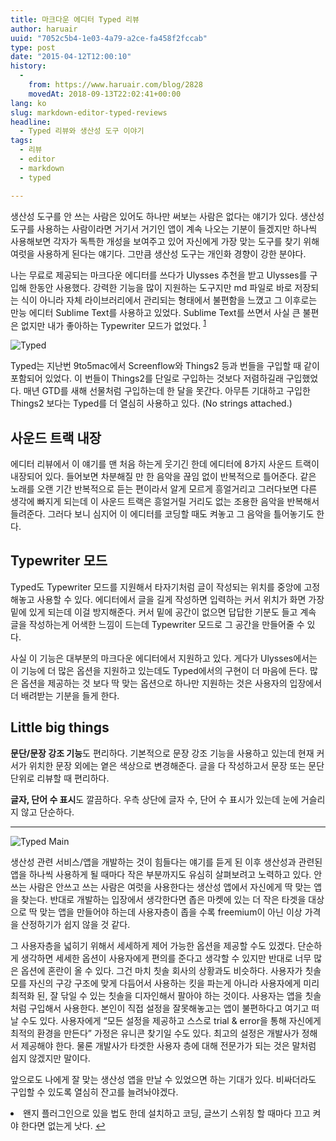 ```yaml
---
title: 마크다운 에디터 Typed 리뷰
author: haruair
uuid: "7052c5b4-1e03-4a79-a2ce-fa458f2fccab"
type: post
date: "2015-04-12T12:00:10"
history:
  - 
    from: https://www.haruair.com/blog/2828
    movedAt: 2018-09-13T22:02:41+00:00
lang: ko
slug: markdown-editor-typed-reviews
headline:
  - Typed 리뷰와 생산성 도구 이야기
tags:
  - 리뷰
  - editor
  - markdown
  - typed

---
```

생산성 도구를 안 쓰는 사람은 있어도 하나만 써보는 사람은 없다는 얘기가 있다. 생산성 도구를 사용하는 사람이라면 거기서 거기인 앱이 계속 나오는 기분이 들겠지만 하나씩 사용해보면 각자가 독특한 개성을 보여주고 있어 자신에게 가장 맞는 도구를 찾기 위해 여럿을 사용하게 된다는 얘기다. 그만큼 생산성 도구는 개인화 경향이 강한 분야다.

나는 무료로 제공되는 마크다운 에디터를 쓰다가 Ulysses 추천을 받고 Ulysses를 구입해 한동안 사용했다. 강력한 기능을 많이 지원하는 도구지만 md 파일로 바로 저장되는 식이 아니라 자체 라이브러리에서 관리되는 형태에서 불편함을 느꼈고 그 이후로는 만능 에디터 Sublime Text를 사용하고 있었다. Sublime Text를 쓰면서 사실 큰 불편은 없지만 내가 좋아하는 Typewriter 모드가 없었다. <sup id="fnref-2828-1"><a href="#fn-2828-1" rel="footnote">1</a></sup>

<img src="/resources/live.staticflickr.com/8721/17115435732_00e945331d_o.webp?w=660&#038;ssl=1" alt="Typed" class="aligncenter" />

Typed는 지난번 9to5mac에서 Screenflow와 Things2 등과 번들을 구입할 때 같이 포함되어 있었다. 이 번들이 Things2를 단일로 구입하는 것보다 저렴하길래 구입했었다. 매년 GTD를 새해 선물처럼 구입하는데 한 달을 못간다. 아무튼 기대하고 구입한 Things2 보다는 Typed를 더 열심히 사용하고 있다. (No strings attached.)

## 사운드 트랙 내장

에디터 리뷰에서 이 얘기를 맨 처음 하는게 웃기긴 한데 에디터에 8가지 사운드 트랙이 내장되어 있다. 들어보면 차분해질 만 한 음악을 끊임 없이 반복적으로 틀어준다. 같은 노래를 오랜 기간 반복적으로 듣는 편이라서 알게 모르게 흥얼거리고 그러다보면 다른 생각에 빠지게 되는데 이 사운드 트랙은 흥얼거릴 거리도 없는 조용한 음악을 반복해서 들려준다. 그러다 보니 심지어 이 에디터를 코딩할 때도 켜놓고 그 음악을 틀어놓기도 한다.

## Typewriter 모드

Typed도 Typewriter 모드를 지원해서 타자기처럼 글이 작성되는 위치를 중앙에 고정해놓고 사용할 수 있다. 에디터에서 글을 길게 작성하면 입력하는 커서 위치가 화면 가장 밑에 있게 되는데 이걸 방지해준다. 커서 밑에 공간이 없으면 답답한 기분도 들고 계속 글을 작성하는게 어색한 느낌이 드는데 Typewriter 모드로 그 공간을 만들어줄 수 있다.

사실 이 기능은 대부분의 마크다운 에디터에서 지원하고 있다. 게다가 Ulysses에서는 이 기능에 더 많은 옵션을 지원하고 있는데도 Typed에서의 구현이 더 마음에 든다. 많은 옵션을 제공하는 것 보다 딱 맞는 옵션으로 하나만 지원하는 것은 사용자의 입장에서 더 배려받는 기분을 들게 한다.

## Little big things

**문단/문장 강조 기능**도 편리하다. 기본적으로 문장 강조 기능을 사용하고 있는데 현재 커서가 위치한 문장 외에는 옅은 색상으로 변경해준다. 글을 다 작성하고서 문장 또는 문단 단위로 리뷰할 때 편리하다.

**글자, 단어 수 표시**도 깔끔하다. 우측 상단에 글자 수, 단어 수 표시가 있는데 눈에 거슬리지 않고 단순하다.

* * *

<img src="/resources/live.staticflickr.com/8765/16909601847_e069e6d59c_o.webp?w=660&#038;ssl=1" alt="Typed Main" class="aligncenter" />

생산성 관련 서비스/앱을 개발하는 것이 힘들다는 얘기를 듣게 된 이후 생산성과 관련된 앱을 하나씩 사용하게 될 때마다 작은 부분까지도 유심히 살펴보려고 노력하고 있다. 안쓰는 사람은 안쓰고 쓰는 사람은 여럿을 사용한다는 생산성 앱에서 자신에게 딱 맞는 앱을 찾는다. 반대로 개발하는 입장에서 생각한다면 좁은 마켓에 있는 더 작은 타겟을 대상으로 딱 맞는 앱을 만들어야 하는데 사용자층이 좁을 수록 freemium이 아닌 이상 가격을 산정하기가 쉽지 않을 것 같다.

그 사용자층을 넓히기 위해서 세세하게 제어 가능한 옵션을 제공할 수도 있겠다. 단순하게 생각하면 세세한 옵션이 사용자에게 편의를 준다고 생각할 수 있지만 반대로 너무 많은 옵션에 혼란이 올 수 있다. 그건 마치 칫솔 회사의 상황과도 비슷하다. 사용자가 칫솔모를 자신의 구강 구조에 맞게 다듬어서 사용하는 킷을 파는게 아니라 사용자에게 미리 최적화 된, 잘 닦일 수 있는 칫솔을 디자인해서 팔아야 하는 것이다. 사용자는 앱을 칫솔처럼 구입해서 사용한다. 본인이 직접 설정을 잘못해놓고는 앱이 불편하다고 여기고 떠날 수도 있다. 사용자에게 &#8220;모든 설정을 제공하고 스스로 trial & error을 통해 자신에게 최적의 환경을 만든다&#8221; 가정은 유니콘 찾기일 수도 있다. 최고의 설정은 개발사가 정해서 제공해야 한다. 물론 개발사가 타겟한 사용자 층에 대해 전문가가 되는 것은 말처럼 쉽지 않겠지만 말이다.

앞으로도 나에게 잘 맞는 생산성 앱을 만날 수 있었으면 하는 기대가 있다. 비싸더라도 구입할 수 있도록 열심히 잔고를 늘려놔야겠다.

<li id="fn-2828-1">
  왠지 플러그인으로 있을 법도 한데 설치하고 코딩, 글쓰기 스위칭 할 때마다 끄고 켜야 한다면 없는게 낫다.&#160;<a href="#fnref-2828-1" rev="footnote">&#8617;</a> </fn></footnotes>
